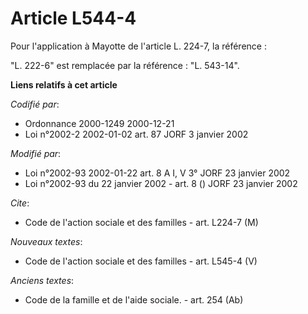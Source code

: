 # Article L544-4

Pour l'application à Mayotte de l'article L. 224-7, la référence :

"L. 222-6" est remplacée par la référence : "L. 543-14".

**Liens relatifs à cet article**

_Codifié par_:

  - Ordonnance 2000-1249 2000-12-21
  - Loi n°2002-2 2002-01-02 art. 87 JORF 3 janvier 2002

_Modifié par_:

  - Loi n°2002-93 2002-01-22 art. 8 A I, V 3° JORF 23 janvier 2002
  - Loi n°2002-93 du 22 janvier 2002 - art. 8 () JORF 23 janvier 2002

_Cite_:

  - Code de l'action sociale et des familles - art. L224-7 (M)

_Nouveaux textes_:

  - Code de l'action sociale et des familles - art. L545-4 (V)

_Anciens textes_:

  - Code de la famille et de l'aide sociale. - art. 254 (Ab)
